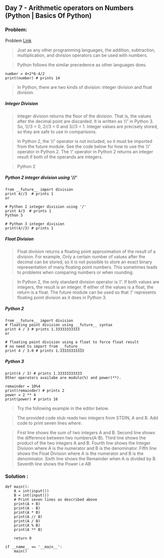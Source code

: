 ## Day 7 - Arithmetic operators on Numbers (Python | Basics Of Python)

### Problem: 
Problem [Link](https://www.interviewbit.com/problems/arithmetic-operators-on-numbers/)

>Just as any other programming languages, the addition, subtraction, multiplication, and division operators can be used with numbers.

>Python follows the similar precedence as other languages does.

```
number = 4+2*6-4/2
print(number) # prints 14
```

>In Python, there are two kinds of division: integer division and float division.

##### Integer Division

>Integer division returns the floor of the division. That is, the values after the decimal point are discarded.
>It is written as ‘//’ in Python 3. So, 1//3 = 0, 2//3 = 0 and 3//3 = 1. Integer values are precisely stored, so they are safe to use in comparisons.

>In Python 2, the ‘//’ operator is not included, so it must be imported from the future module. 
>See the code below for how to use the ‘//’ operator in Python 2. The ‘/’ operator in Python 2 returns an integer result if both of the operands are integers.

>Python 2

##### Python 2 integer division using '//'

```
from __future__ import division
print 4//3  # prints 1
or

# Python 2 integer division using '/'
print 4/3  # prints 1
Python 3

# Python 3 integer division
print(4//3) # prints 1
```

##### Float Division

>Float division returns a floating point approximation of the result of a division.
>For example, Only a certain number of values after the decimal can be stored, so it is not possible to store an exact binary representation of many floating point numbers. This sometimes leads to problems when comparing numbers or when rounding.

>In Python 2, the only standard division operator is ‘/’. If both values are integers, the result is an integer. If either of the values is a float, the return is a float.
>The future module can be used so that ‘/’ represents floating point division as it does in Python 3.

##### Python 2

```
from __future__ import division
# floating point division using __future__ syntax
print 4 / 3 # prints 1.33333333333
or

# floating point division using a float to force float result
# no need to import from __future__
print 4 / 3.0 # prints 1.33333333333
```

##### Python 3

```
print(4 / 3) # prints 1.33333333333
Other operators availabe are modulo(%) and power(**).

remainder = 10%4
print(remainder) # prints 2
power = 2 ** 4
print(power) # prints 16
```

>Try the following example in the editor below.

>The provided code stub reads two integers from STDIN, A and B. Add code to print seven lines where:

>First line shows the sum of two integers A and B.
>Second line shows the difference between two numbers(A-B).
>Third line shows the product of the two integers A and B.
>Fourth line shows the Integer Division where A is the numerator and B is the denominator.
>Fifth line shows the Float Division where A is the numerator and B is the denominator.
>Sixth line shows the Remainder when A is divided by B.
>Seventh line shows the Power i.e AB


### Solution :

```
def main():
    A = int(input())
    B = int(input())
    # Print seven lines as described above
    print(A + B)
    print(A - B)
    print(A * B)
    print(A // B)
    print(A / B)
    print(A % B)
    print(A ** B)
    
    return 0

if __name__ == '__main__':
    main()
```
